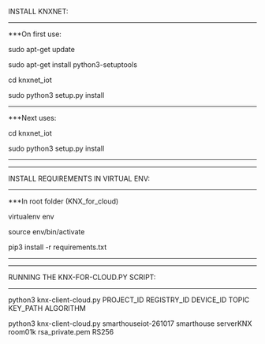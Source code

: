 INSTALL KNXNET:
*************************************************
***On first use:

sudo apt-get update

sudo apt-get install python3-setuptools

cd knxnet_iot

sudo python3 setup.py install
*************************************************
***Next uses:

cd knxnet_iot

sudo python3 setup.py install
*********************************************************************
*********************************************************************
INSTALL REQUIREMENTS IN VIRTUAL ENV:
*************************************************
***In root folder (KNX_for_cloud)

virtualenv env

source env/bin/activate

pip3 install -r requirements.txt
*********************************************************************
*********************************************************************
RUNNING THE KNX-FOR-CLOUD.PY SCRIPT:
*************************************************
python3 knx-client-cloud.py PROJECT_ID REGISTRY_ID DEVICE_ID TOPIC KEY_PATH ALGORITHM

python3 knx-client-cloud.py smarthouseiot-261017 smarthouse serverKNX room01k rsa_private.pem RS256
